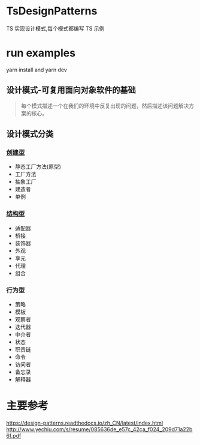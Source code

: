 # TsDesignPatterns

TS 实现设计模式,每个模式都编写 TS 示例

# run examples

yarn install and yarn dev

## 设计模式-可复用面向对象软件的基础

> 每个模式描述一个在我们的环境中反复出现的问题，然后描述该问题解决方案的核心。

## 设计模式分类

### [创建型](./src/creational/README.md)

- 静态工厂方法(原型)
- 工厂方法
- 抽象工厂
- 建造者
- 单例

### [结构型](./src/structural/README.md)

- 适配器
- 桥接
- 装饰器
- 外观
- 享元
- 代理
- 组合

### 行为型

- 策略
- 模板
- 观察者
- 迭代器
- 中介者
- 状态
- 职责链
- 命令
- 访问者
- 备忘录
- 解释器

# 主要参考

<https://design-patterns.readthedocs.io/zh_CN/latest/index.html>
<http://www.yechiu.com/s/resume/085636de_e57c_42ca_f024_209d71a22b6f.pdf>
